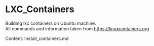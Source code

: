 # LXC_Containers
Building lxc containers on Ubuntu machine.
<br>
All commands and information taken from https://linuxcontainers.org 

Content:
Install_containers.md
